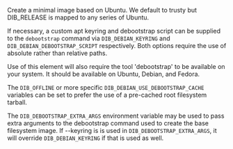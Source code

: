 Create a minimal image based on Ubuntu. We default to trusty but DIB_RELEASE
is mapped to any series of Ubuntu.

If necessary, a custom apt keyring and debootstrap script can be
supplied to the `debootstrap` command via `DIB_DEBIAN_KEYRING` and
`DIB_DEBIAN_DEBOOTSTRAP_SCRIPT` respectively. Both options require the
use of absolute rather than relative paths.

Use of this element will also require the tool 'debootstrap' to be
available on your system. It should be available on Ubuntu, Debian,
and Fedora.

The `DIB_OFFLINE` or more specific `DIB_DEBIAN_USE_DEBOOTSTRAP_CACHE`
variables can be set to prefer the use of a pre-cached root filesystem
tarball.

The `DIB_DEBOOTSTRAP_EXTRA_ARGS` environment variable may be used to
pass extra arguments to the debootstrap command used to create the
base filesystem image. If --keyring is is used in `DIB_DEBOOTSTRAP_EXTRA_ARGS`,
it will override `DIB_DEBIAN_KEYRING` if that is used as well.
